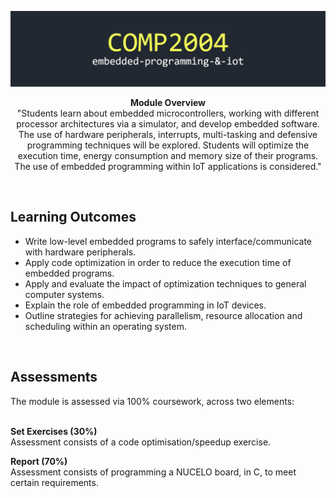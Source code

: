 ![title image](https://github.com/ORG4N/undergrad-study/blob/main/stage-02/embedded-programming-iot/docs/images/2004.png)

<p align="center"><strong>Module Overview</strong>
<br>
"Students learn about embedded microcontrollers, working with different processor architectures via a simulator, and develop embedded software. The use of hardware peripherals, interrupts, multi-tasking and defensive programming techniques will be explored. Students will optimize the execution time, energy consumption and memory size of their programs. The use of embedded programming within IoT applications is considered."
</p>
<br/>

<h2>Learning Outcomes</h2>

- Write low-level embedded programs to safely interface/communicate with hardware peripherals.
- Apply code optimization in order to reduce the execution time of embedded programs.
- Apply and evaluate the impact of optimization techniques to general computer systems.
- Explain the role of embedded programming in IoT devices.
- Outline strategies for achieving parallelism, resource allocation and scheduling within an operating system.

<br>

<h2>Assessments</h2>
The module is assessed via 100% coursework, across two elements:

<br>
<br>

<b> Set Exercises (30%) </b>
<br>
Assessment consists of a code optimisation/speedup exercise.

<b> Report (70%) </b>
<br>
Assessment consists of programming a NUCELO board, in C, to meet certain requirements.
